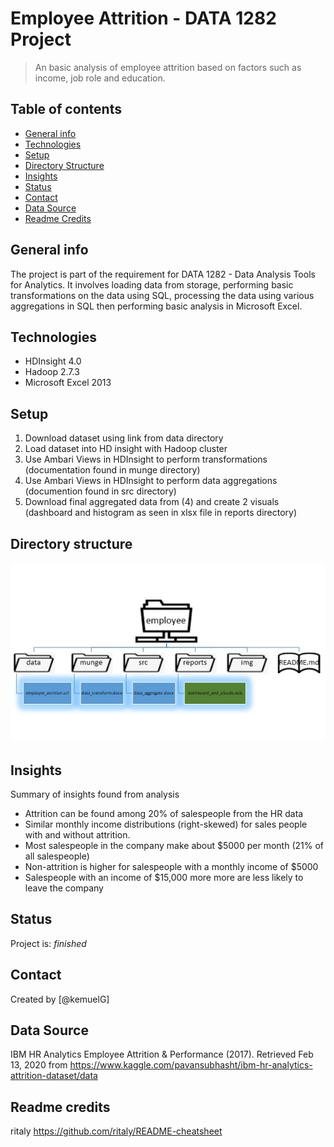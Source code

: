 # Employee Attrition - DATA 1282 Project
> An basic analysis of employee attrition based on factors such as income, job role and education.

## Table of contents
* [General info](#general-info)
* [Technologies](#technologies)
* [Setup](#setup)
* [Directory Structure](#directory-structure)
* [Insights](#insights)
* [Status](#status)
* [Contact](#contact)
* [Data Source](#data-source)
* [Readme Credits](#readme-credits)

## General info
The project is part of the requirement for DATA 1282 - Data Analysis Tools for Analytics. It involves loading data from storage, performing basic transformations on the data using SQL, processing the data using various aggregations in SQL then performing basic analysis in Microsoft Excel.

## Technologies
* HDInsight 4.0
* Hadoop 2.7.3
* Microsoft Excel 2013

## Setup
1. Download dataset using link from data directory
2. Load dataset into HD insight with Hadoop cluster
3. Use Ambari Views in HDInsight to perform transformations (documentation found in munge directory)
4. Use Ambari Views in HDInsight to perform data aggregations (documention found in src directory)
5. Download final aggregated data from (4) and create 2 visuals (dashboard and histogram as seen in xlsx file in reports directory)

## Directory structure
![Directory structure of repo](./img/directory.jpg)

## Insights
Summary of insights found from analysis
* Attrition can be found among 20% of salespeople from the HR data
* Similar monthly income distributions (right-skewed) for sales people with and without attrition. 
* Most salespeople in the company make about $5000 per month (21% of all salespeople)
* Non-attrition is higher for salespeople with a monthly income of $5000
* Salespeople with an income of $15,000 more more are less likely to leave the company

## Status
Project is: _finished_

## Contact
Created by [@kemuelG]

## Data Source
IBM HR Analytics Employee Attrition & Performance (2017). Retrieved Feb 13, 2020 from https://www.kaggle.com/pavansubhasht/ibm-hr-analytics-attrition-dataset/data

## Readme credits
ritaly  https://github.com/ritaly/README-cheatsheet
